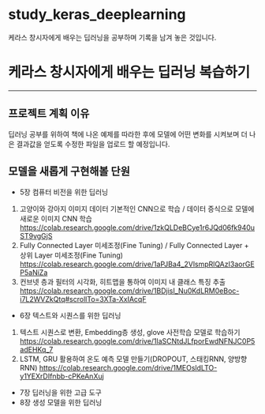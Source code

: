 # study_keras_deeplearning
케라스 창시자에게 배우는 딥러닝을 공부하며 기록을 남겨 놓은 것입니다.

# 케라스 창시자에게 배우는 딥러닝 복습하기
---------
## 프로젝트 계획 이유
딥러닝 공부를 위하여 책에 나온 예제를 따라한 후에 모델에 어떤 변화를 시켜보며 더 나은 결과값을 얻도록 수정한 파일을 업로드 할 예정입니다. 

## 모델을 새롭게 구현해볼 단원
* 5장 컴퓨터 비전을 위한 딥러닝
1. 고양이와 강아지 이미지 데이터 기본적인 CNN으로 학습 / 데이터 증식으로 모델에 새로운 이미지 CNN 학습
https://colab.research.google.com/drive/1zkQLDeBCye1r6JQd06fk940uST9vgGjS
2. Fully Connected Layer 미세조정(Fine Tuning) / Fully Connected Layer + 상위 Layer 미세조정(Fine Tuning)
https://colab.research.google.com/drive/1aPJBa4_2VlsmpRlQAzI3aorGEP5aNiZa
3. 컨브넷 층과 필터의 시각화, 히트맵을 통하여 이미지 내 클래스 특징 추출
https://colab.research.google.com/drive/1BDjisI_Nu0KdLRM0eBoc-i7L2WVZkQtq#scrollTo=3XTa-XxIAcqF

* 6장 텍스트와 시퀀스를 위한 딥러닝
1. 텍스트 시퀀스로 변환, Embedding층 생성, glove 사전학습 모델로 학습하기
https://colab.research.google.com/drive/1laSCNtdJLfporEwdNFNJC0P5adEHKq_7
2. LSTM, GRU 활용하여 온도 예측 모델 만들기(DROPOUT, 스태킹RNN, 양방향 RNN)
https://colab.research.google.com/drive/1MEOsldLTO-y1YEXrDIfnbb-cPKeAnXuj

* 7장 딥러닝을 위한 고급 도구
* 8장 생성 모델을 위한 딥러닝
